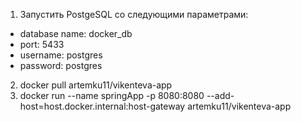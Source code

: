 1. Запустить PostgeSQL со следующими параметрами:
- database name: docker_db
- port: 5433
- username: postgres
- password: postgres
2. docker pull artemku11/vikenteva-app
3. docker run --name springApp -p 8080:8080 --add-host=host.docker.internal:host-gateway artemku11/vikenteva-app
